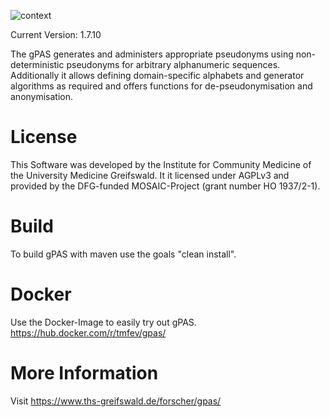 ![context](https://user-images.githubusercontent.com/12081369/49164566-a5794200-f32f-11e8-8d3a-96244ea00832.png)

Current Version: 1.7.10

The gPAS generates and administers appropriate pseudonyms using non-deterministic pseudonyms for arbitrary alphanumeric sequences. Additionally it allows defining domain-specific alphabets and generator algorithms as required and offers functions for de-pseudonymisation and anonymisation.

# License
This Software was developed by the Institute for Community Medicine of the University Medicine Greifswald. It it licensed under AGPLv3 and provided by the DFG-funded MOSAIC-Project (grant number HO 1937/2-1).

# Build
To build gPAS with maven use the goals "clean install".

# Docker
Use the Docker-Image to easily try out gPAS.
https://hub.docker.com/r/tmfev/gpas/

# More Information
Visit https://www.ths-greifswald.de/forscher/gpas/
